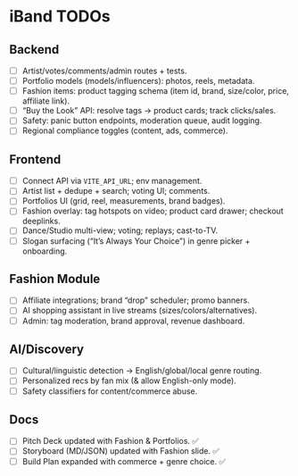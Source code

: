 # iBand TODOs

## Backend
- [ ] Artist/votes/comments/admin routes + tests.
- [ ] Portfolio models (models/influencers): photos, reels, metadata.
- [ ] Fashion items: product tagging schema (item id, brand, size/color, price, affiliate link).
- [ ] “Buy the Look” API: resolve tags → product cards; track clicks/sales.
- [ ] Safety: panic button endpoints, moderation queue, audit logging.
- [ ] Regional compliance toggles (content, ads, commerce).

## Frontend
- [ ] Connect API via `VITE_API_URL`; env management.
- [ ] Artist list + dedupe + search; voting UI; comments.
- [ ] Portfolios UI (grid, reel, measurements, brand badges).
- [ ] Fashion overlay: tag hotspots on video; product card drawer; checkout deeplinks.
- [ ] Dance/Studio multi-view; voting; replays; cast-to-TV.
- [ ] Slogan surfacing (“It’s Always Your Choice”) in genre picker + onboarding.

## Fashion Module
- [ ] Affiliate integrations; brand “drop” scheduler; promo banners.
- [ ] AI shopping assistant in live streams (sizes/colors/alternatives).
- [ ] Admin: tag moderation, brand approval, revenue dashboard.

## AI/Discovery
- [ ] Cultural/linguistic detection → English/global/local genre routing.
- [ ] Personalized recs by fan mix (& allow English-only mode).
- [ ] Safety classifiers for content/commerce abuse.

## Docs
- [ ] Pitch Deck updated with Fashion & Portfolios. ✅
- [ ] Storyboard (MD/JSON) updated with Fashion slide. ✅
- [ ] Build Plan expanded with commerce + genre choice. ✅